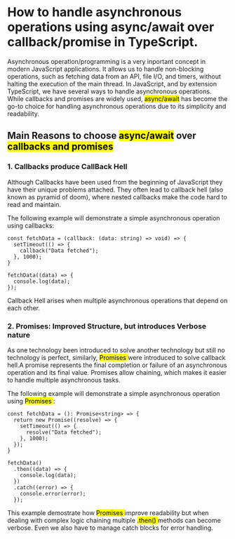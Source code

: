 # How to handle asynchronous operations using async/await over callback/promise in TypeScript.

Asynchronous operation/programming is a very inportant concept in modern JavaScript applications. It allows us to handle non-blocking operations, such as fetching data from an API, file I/O, and timers, without halting the execution of the main thread. In JavaScript, and by extension TypeScript, we have several ways to handle asynchronous operations. While callbacks and promises are widely used, <mark>async/await</mark> has become the go-to choice for handling asynchronous operations due to its simplicity and readability.

## Main Reasons to choose <mark>async/await</mark> over <mark>callbacks and promises</mark>

### 1. Callbacks produce CallBack Hell

Although Callbacks have been used from the beginning of JavaScript they have their unique problems attached. They often lead to callback hell (also known as pyramid of doom), where nested callbacks make the code hard to read and maintain.

The following example will demonstrate a simple asynchronous operation using callbacks:

```
const fetchData = (callback: (data: string) => void) => {
  setTimeout(() => {
    callback("Data fetched");
  }, 1000);
}

fetchData((data) => {
  console.log(data);
});
```

Callback Hell arises when multiple asynchronous operations that depend on each other.

### 2. Promises: Improved Structure, but introduces Verbose nature

As one technology been introduced to solve another technology but still no technology is perfect, similarly, <mark> Promises </mark> were introduced to solve callback hell.A promise represents the final completion or failure of an asynchronous operation and its final value. Promises allow chaining, which makes it easier to handle multiple asynchronous tasks.

The following example will demonstrate a simple asynchronous operation using <mark> Promises </mark>:

```
const fetchData = (): Promise<string> => {
  return new Promise((resolve) => {
    setTimeout(() => {
      resolve("Data fetched");
    }, 1000);
  });
}

fetchData()
  .then((data) => {
    console.log(data);
  })
  .catch((error) => {
    console.error(error);
  });
```

This example demostrate how <mark> Promises </mark> improve readability but when dealing with complex logic chaining multiple <mark> .then() </mark> methods can become verbose. Even we also have to manage catch blocks for error handling.

